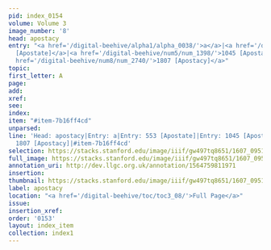 ```yaml
---
pid: index_0154
volume: Volume 3
image_number: '8'
head: apostacy
entry: "<a href='/digital-beehive/alpha1/alpha_0038/'>a</a>|<a href='/digital-beehive/num3/num_0700/'>553
  [Apostate]</a>|<a href='/digital-beehive/num5/num_1398/'>1045 [Apostacy]</a>|<a
  href='/digital-beehive/num8/num_2740/'>1807 [Apostacy]</a>"
topic:
first_letter: A
page:
add:
xref:
see:
index:
item: "#item-7b16ff4cd"
unparsed:
line: 'Head: apostacy|Entry: a|Entry: 553 [Apostate]|Entry: 1045 [Apostacy]|Entry:
  1807 [Apostacy]|#item-7b16ff4cd'
selection: https://stacks.stanford.edu/image/iiif/gw497tq8651/1607_0951/1083,732,741,99/full/0/default.jpg
full_image: https://stacks.stanford.edu/image/iiif/gw497tq8651/1607_0951/full/full/0/default.jpg
annotation_uri: http://dev.llgc.org.uk/annotation/1564759811971
insertion:
thumbnail: https://stacks.stanford.edu/image/iiif/gw497tq8651/1607_0951/1083,732,741,99/150,/0/default.jpg
label: apostacy
location: "<a href='/digital-beehive/toc/toc3_08/'>Full Page</a>"
issue:
insertion_xref:
order: '0153'
layout: index_item
collection: index1
---
```

